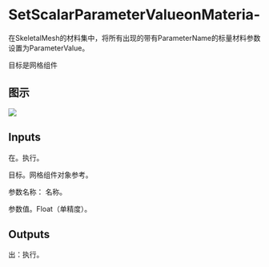 # SetScalarParameterValueonMateria-

在SkeletalMesh的材料集中，将所有出现的带有ParameterName的标量材料参数设置为ParameterValue。

目标是网格组件

## 图示

![]($-20221218-20382683.png)

## Inputs

在。执行。

目标。网格组件对象参考。

参数名称： 名称。

参数值。Float（单精度）。  

## Outputs

出：执行。
